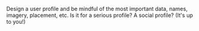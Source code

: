 Design a user profile and be mindful of the most important data, names, imagery, placement, etc. Is it for a serious profile? A social profile? (It's up to you!) 
